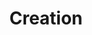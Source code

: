 ---
title: "Creation"
index: "creation"
permalink: /spells/creation/
tags:
  - Spell
  - 5th Level
  - Illusion
available_for:
  - Sorcerer
  - Wizard
level: "5th Level"
school: "Illusion"
range: "30 ft"
area: "5 ft"
shape: "Cube"
comp:
  - V
  - S
  - M
material: "a tiny piece of matter of the same type of the item you plan to create."
duration: "Special"
cast_time: "1 Minute"
description: |
  You pull wisps of shadow material from the Shadowfell to create a nonliving object of vegetable matter within range: soft goods, rope, wood, or something similar. You can also use this spell to create mineral objects such as stone, crystal, or metal. The object created must be no larger than a 5-foot cube, and the object must be of a form and material that you have seen before.

  The duration depends on the object's material. If the object is composed of multiple materials, use the shortest duration.

  | Material | Duration |
  | :--- | :--- |
  | Vegetable matter | 1 day |
  | Stone or crystal | 12 hours |
  | Precious metals | 1 hour |
  | Gems | 10 minutes |
  | Adamantine or mithral | 1 minute |

  Using any material created by this spell as another spell's material component causes that spell to fail.

  **At higher levels.** When you cast this spell using a spell slot of 6th level or higher, the cube increases by 5 feet for each slot level above 5th.
excerpt: "You pull wisps of shadow material from the Shadowfell to create a nonliving object of vegetable matter within range: soft goods, rope, wood, or something similar."
source: "Basic Rules"
---
